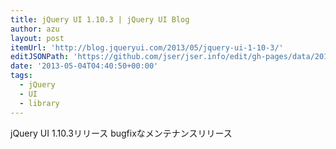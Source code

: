 ```yaml
---
title: jQuery UI 1.10.3 | jQuery UI Blog
author: azu
layout: post
itemUrl: 'http://blog.jqueryui.com/2013/05/jquery-ui-1-10-3/'
editJSONPath: 'https://github.com/jser/jser.info/edit/gh-pages/data/2013/05/index.json'
date: '2013-05-04T04:40:50+00:00'
tags:
  - jQuery
  - UI
  - library
---
```

jQuery UI 1.10.3リリース
bugfixなメンテナンスリリース
